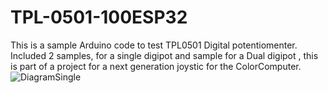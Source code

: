 # TPL-0501-100ESP32

This is a sample Arduino code to test TPL0501 Digital potentiomenter.
Included 2 samples, for a single digipot and sample for a Dual digipot , this is part of a project for a next generation joystic for the ColorComputer.
![DiagramSingle](https://github.com/user-attachments/assets/f3cd07ee-8f74-4bfc-a5ed-b375f5e21c28)
